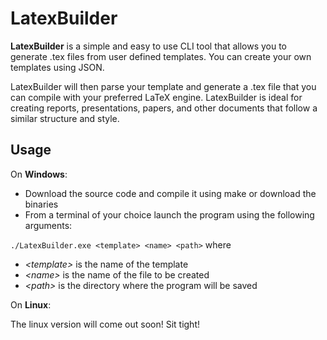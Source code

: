 # LatexBuilder

**LatexBuilder** is a simple and easy to use CLI tool that allows you to generate .tex files from user defined templates.
You can create your own templates using JSON.


LatexBuilder will then parse your template and generate a .tex file that you can compile with your preferred LaTeX engine. LatexBuilder is ideal for creating reports, presentations, papers, and other documents that follow a similar structure and style.

## Usage
On **Windows**:

- Download the source code and compile it using make or download the binaries
- From a terminal of your choice launch the program using the following arguments:

`./LatexBuilder.exe <template> <name> <path>` where
- _\<template\>_ is the name of the template
- _\<name\>_ is the name of the file to be created
- _\<path\>_ is the directory where the program will be saved

On **Linux**:

The linux version will come out soon! Sit tight!

